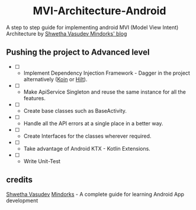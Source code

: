 <h1 align="center">MVI-Architecture-Android</h1>

A step to step guide for implementing android MVI (Model View Intent) Architecture by [Shwetha Vasudev Mindorks' blog](https://blog.mindorks.com/mvi-architecture-android-tutorial-for-beginners-step-by-step-guide)

## Pushing the project to Advanced level
* [ ] - Implement Dependency Injection Framework - Dagger in the project alternatively ([Koin](https://insert-koin.io/) or [Hilt](https://developer.android.com/training/dependency-injection/hilt-android)).
* [ ] - Make ApiService Singleton and reuse the same instance for all the features.
* [ ] - Create base classes such as BaseActivity.
* [ ] - Handle all the API errors at a single place in a better way.
* [ ] - Create Interfaces for the classes wherever required.
* [ ] - Take advantage of Android KTX - Kotlin Extensions.
* [ ] - Write Unit-Test


## credits
[Shwetha Vasudev](https://blog.mindorks.com/user/profile/id/17597)
[Mindorks](https://mindorks.com/) - A complete guide for learning Android App development
